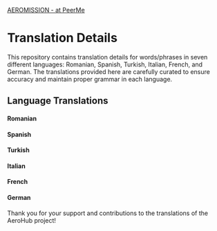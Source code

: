 [AEROMISSION - at PeerMe](https://peerme.io/quests/LO6jkZq95NVX)
# Translation Details
This repository contains translation details for words/phrases in seven different languages: Romanian, Spanish, Turkish, Italian, French, and German. The translations provided here are carefully curated to ensure accuracy and maintain proper grammar in each language.

## Language Translations
#### Romanian

#### Spanish

#### Turkish

#### Italian

#### French

#### German


Thank you for your support and contributions to the translations of the AeroHub project!
